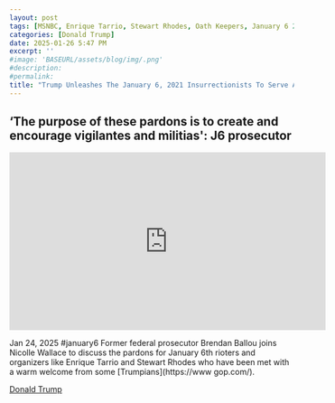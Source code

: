 ```yaml
---
layout: post
tags: [MSNBC, Enrique Tarrio, Stewart Rhodes, Oath Keepers, January 6 2021, insurrectionists, vigilantes, militias, pardons, commutations, politics]
categories: [Donald Trump]
date: 2025-01-26 5:47 PM
excerpt: ''
#image: 'BASEURL/assets/blog/img/.png'
#description:
#permalink:
title: "Trump Unleashes The January 6, 2021 Insurrectionists To Serve As His Vigilantes And Militias"
---
```



## ‘The purpose of these pardons is to create and encourage vigilantes and militias': J6 prosecutor

<iframe width="560" height="315" src="https://www.youtube.com/embed/Auu3mLY93D0?si=7PJUp2rykloynU-j" title="YouTube video player" frameborder="0" allow="accelerometer; autoplay; clipboard-write; encrypted-media; gyroscope; picture-in-picture; web-share" referrerpolicy="strict-origin-when-cross-origin" allowfullscreen></iframe>

Jan 24, 2025  #january6
Former federal prosecutor Brendan Ballou joins Nicolle Wallace to discuss the pardons for January 6th rioters and organizers like Enrique Tarrio and Stewart Rhodes who have been met with a warm welcome from some [Trumpians](https://www gop.com/).

[Donald Trump](https://www.whitehouse.gov/)

